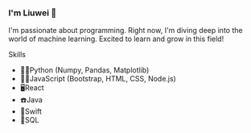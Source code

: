### I'm Liuwei 👋
I'm passionate about programming. Right now, I'm diving deep into the world of machine learning. Excited to learn and grow in this field!

Skills
* 👍🏻Python (Numpy, Pandas, Matplotlib)
* 👩‍💻JavaScript (Bootstrap, HTML, CSS, Node.js)
* 🖥React
* ☎️Java
* 💫Swift
* 📂SQL
